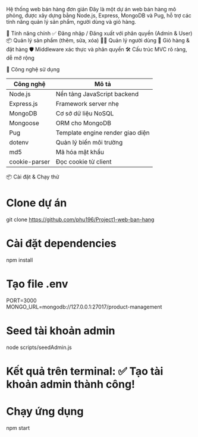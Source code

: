 Hệ thống web bán hàng đơn giản
Đây là một dự án web bán hàng mô phỏng, được xây dựng bằng Node.js, Express, MongoDB và Pug, hỗ trợ các tính năng quản lý sản phẩm, người dùng và giỏ hàng.

🚀 Tính năng chính
✅ Đăng nhập / Đăng xuất với phân quyền (Admin & User)
📦 Quản lý sản phẩm (thêm, sửa, xóa)
🧑‍💼 Quản lý người dùng
🛒 Giỏ hàng & đặt hàng
🛡️ Middleware xác thực và phân quyền
🛠 Cấu trúc MVC rõ ràng, dễ mở rộng

🧰 Công nghệ sử dụng

| Công nghệ     | Mô tả                            |
| ------------- | -------------------------------- |
| Node.js       | Nền tảng JavaScript backend      |
| Express.js    | Framework server nhẹ             |
| MongoDB       | Cơ sở dữ liệu NoSQL              |
| Mongoose      | ORM cho MongoDB                  |
| Pug           | Template engine render giao diện |
| dotenv        | Quản lý biến môi trường          |
| md5           | Mã hóa mật khẩu                  |
| cookie-parser | Đọc cookie từ client             |

📦 Cài đặt & Chạy thử
# Clone dự án
git clone https://github.com/phu196/Project1-web-ban-hang

# Cài đặt dependencies
npm install

# Tạo file .env
PORT=3000  
MONGO_URL=mongodb://127.0.0.1:27017/product-management

# Seed tài khoản admin
node scripts/seedAdmin.js
# Kết quả trên terminal: ✅ Tạo tài khoản admin thành công!

# Chạy ứng dụng
npm start
